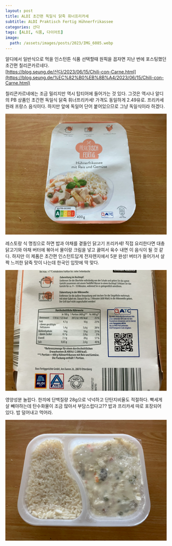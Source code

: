 ```yaml
---
layout: post
title: ALDI 초간편 독일식 닭죽 휘너프리카세
subtitle: ALDI Praktisch Fertig Hühnerfrikassee
categories: 산다
tags: [ALDI, 식품, 다이어트]
image:
  path: /assets/images/posts/2023/IMG_6085.webp
---
```


알디에서 일반식으로 먹을 인스턴튼 식품 선택할때 원픽을 꼽자면 지난 번에 포스팅했던 초간편 칠리콘카르네다. \
[https://blog.seung.de/산다/2023/06/15/Chili-con-Carne.html](https://blog.seung.de/%EC%82%B0%EB%8B%A4/2023/06/15/Chili-con-Carne.html) 

칠리콘카르네에는 조금 밀리지만 역시 탑티어에 들어가는 것 있다. 그것은 역시나 알디의 PB 상품인 초간편 독일식 닭죽 휘너프리카세! 가격도 동일하게 2.49유로. 프리카세 원래 프랑스 음식이다. 하지만 앞에 독일어 단어 붙어있으므로 그냥 독일식이라 하겠다.

![](/assets/images/posts/2023/IMG_6085.webp)

레스토랑 식 명칭으로 하면 밥과 야채를 곁들인 닭고기 프리카세! 직접 요리한다면 대충 닭고기와 야채 버터에 볶아서 물이랑 크림을 넣고 끓여서 육수 내면 이 음식이 될 것 같다. 하지만 이 제품은 초간편 인스턴트답게 전자렌지에서 5분 완성! 버터가 들어가서 살짝 느끼한 닭죽 맛이 나는데 한국인 입맛에 딱 맞다.

![](/assets/images/posts/2023/IMG_6086.webp)

영양성분 놀랍다. 한끼에 단백질량 28g으로 넉넉하고 단탄지비율도 적절하다. 빡세게 살 빼야하는데 탄수화물이 조금 많아서 부담스럽다고?? 밥과 프리카세 따로 포장되어 있다. 밥 덜어내고 먹어라. 

![](/assets/images/posts/2023/IMG_6087.webp)



